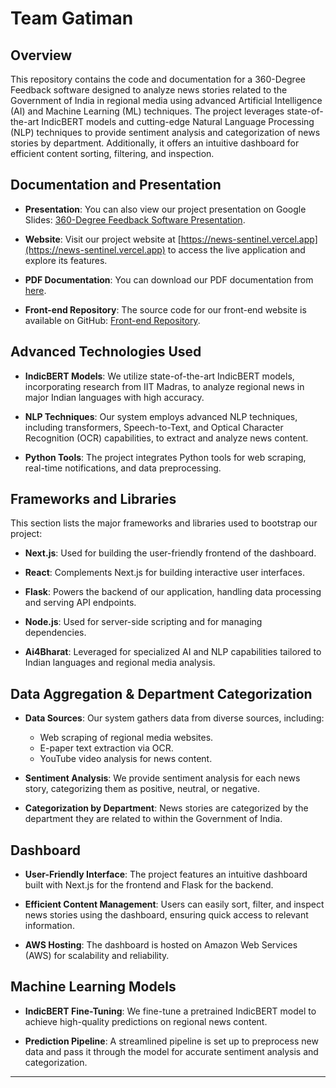 # Team Gatiman

## Overview

This repository contains the code and documentation for a 360-Degree Feedback software designed to analyze news stories related to the Government of India in regional media using advanced Artificial Intelligence (AI) and Machine Learning (ML) techniques. The project leverages state-of-the-art IndicBERT models and cutting-edge Natural Language Processing (NLP) techniques to provide sentiment analysis and categorization of news stories by department. Additionally, it offers an intuitive dashboard for efficient content sorting, filtering, and inspection.

## Documentation and Presentation

- **Presentation**: You can also view our project presentation on Google Slides: [360-Degree Feedback Software Presentation](https://docs.google.com/presentation/d/1CQxLp7KTIL6lFj_IGeytFig2zTveJV-oHmVmx2IRhMQ/edit?usp=sharing).

- **Website**: Visit our project website at [https://news-sentinel.vercel.app](https://news-sentinel.vercel.app) to access the live application and explore its features.

- **PDF Documentation**: You can download our PDF documentation from [here](https://drive.google.com/drive/folders/1iMRBhs91exi_Q-Zhb-0N2q606N-LXH9g?usp=drive_link).

- **Front-end Repository**: The source code for our front-end website is available on GitHub: [Front-end Repository](https://github.com/Paras-Roy/news_sentinel).


  
## Advanced Technologies Used

- **IndicBERT Models**: We utilize state-of-the-art IndicBERT models, incorporating research from IIT Madras, to analyze regional news in major Indian languages with high accuracy.

- **NLP Techniques**: Our system employs advanced NLP techniques, including transformers, Speech-to-Text, and Optical Character Recognition (OCR) capabilities, to extract and analyze news content.

- **Python Tools**: The project integrates Python tools for web scraping, real-time notifications, and data preprocessing.

## Frameworks and Libraries

This section lists the major frameworks and libraries used to bootstrap our project:

- **Next.js**: Used for building the user-friendly frontend of the dashboard.

- **React**: Complements Next.js for building interactive user interfaces.

- **Flask**: Powers the backend of our application, handling data processing and serving API endpoints.

- **Node.js**: Used for server-side scripting and for managing dependencies.

- **Ai4Bharat**: Leveraged for specialized AI and NLP capabilities tailored to Indian languages and regional media analysis.

## Data Aggregation & Department Categorization

- **Data Sources**: Our system gathers data from diverse sources, including:
  - Web scraping of regional media websites.
  - E-paper text extraction via OCR.
  - YouTube video analysis for news content.

- **Sentiment Analysis**: We provide sentiment analysis for each news story, categorizing them as positive, neutral, or negative.

- **Categorization by Department**: News stories are categorized by the department they are related to within the Government of India.

## Dashboard

- **User-Friendly Interface**: The project features an intuitive dashboard built with Next.js for the frontend and Flask for the backend.

- **Efficient Content Management**: Users can easily sort, filter, and inspect news stories using the dashboard, ensuring quick access to relevant information.

- **AWS Hosting**: The dashboard is hosted on Amazon Web Services (AWS) for scalability and reliability.

## Machine Learning Models

- **IndicBERT Fine-Tuning**: We fine-tune a pretrained IndicBERT model to achieve high-quality predictions on regional news content.

- **Prediction Pipeline**: A streamlined pipeline is set up to preprocess new data and pass it through the model for accurate sentiment analysis and categorization.

---
